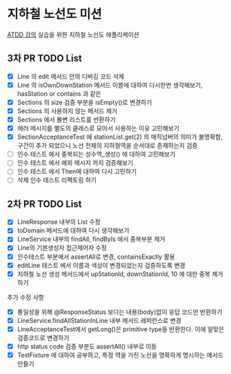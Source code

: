 # 지하철 노선도 미션

[ATDD 강의](https://edu.nextstep.camp/c/R89PYi5H) 실습을 위한 지하철 노선도 애플리케이션

## 3차 PR TODO List

- [x] Line 의 edit 메서드 안의 디버깅 코드 삭제
- [x] Line 의 isOwnDownStation 메서드 이름에 대하여 다시한번 생각해보기, hasStation or contains 과 같은
- [x] Sections 의 size 검증 부분을 isEmpty()로 변경하기
- [x] Sections 의 사용하지 않는 메서드 제거
- [x] Sections 에서 불변 리스트를 반환하기
- [x] 에러 메시지를 별도의 클래스로 모아서 사용하는 이유 고민해보기
- [x] SectionAcceptanceTest 에 stationList.get(2) 의 매직넘버의 의미가 불명확함, 구간이 추가 되었으니 노선 전체의 지하철역을 순서대로 존재하는지 검증
- [ ] 인수 테스트 에서 중복되는 성수역_생성() 에 대하여 고민해보기
- [ ] 인수 테스트 에서 예외 메시지 까지 검증해보기
- [ ] 인수 테스트 에서 Then에 대하여 다시 고민하기
- [ ] 삭제 인수 테스트 리펙토링 하기

## 2차 PR TODO List

- [x] LineResponse 내부의 List<Station> 수정
- [x] toDomain 메서드에 대하여 다시 생각해보기
- [x] LineService 내부의 findAll, findByIs 에서 중복부분 제거
- [x] Line의 기본생성자 접근제어자 수정
- [x] 인수테스트 부분에서 assertAll로 변경, containsExactly 활용
- [x] editLine 테스트 에서 이름과 색상이 변경되었는지 검증하도록 변경
- [x] 지하철 노선 생성 메서드에서 upStationId, downStationId, 10 에 대한 중복 제거하기

추가 수정 사항

- [x] 통일성을 위해 @ResponseStatus 보다는 내용(body)없이 응답 코드만 반환하기
- [x] LineService.findAllStationInLine 내부 메서드 레퍼런스로 변경
- [x] LineAcceptanceTest에서 getLong()은 primitive type을 반환한다. 이에 알맞은 검증코드로 변경하기
- [x] http status code 검증 부분도 assertAll() 내부로 이동
- [x] TestFixture 에 대하여 공부하고, 특정 역을 가진 노선을 명확하게 명시하는 메서드 만들기
